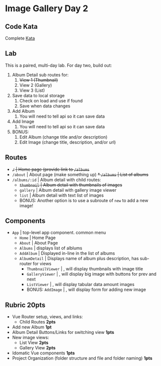 Image Gallery Day 2
===

## Code Kata

Complete [Kata](https://www.codewars.com/kata/alternate-capitalization/javascript)

## Lab

This is a paired, multi-day lab. For day two, build out:

1. Album Detail sub routes for:
    1. ~~View 1 (Thumbnail)~~
    1. View 2 (Gallery)
    1. View 3 (List)
1. Save data to local storage
    1. Check on load and use if found
    1. Save when data changes
1. Add Album
    1. You will need to tell api so it can save data
1. Add Image
    1. You will need to tell api so it can save data
1. BONUS:
    1. Edit Album (change title and/or description)
    1. Edit Image (change title, description, and/or url)

## Routes

* ~~`/` | Home page (provide link to `/albums`~~
* `/about` | About page (make something up)
~~* `/albums` | List of albums~~
* `/albums/:id` | Album detail with child routes:
    * ~~`thumbnail` | Album detail with thumbnails of images~~
    * `gallery` | Album detail with gallery image viewer
    * `list` | Album detail with text list of images
    * BONUS: Another option is to use a subroute of `new` to add a new image!

## Components

* `App` | top-level app component. common menu
    * `Home` | Home Page
    * `About` | About Page
    * `Albums` | displays list of alblums
    * `AddAlbum` | Displayed in-line in the list of albums
    * `AlbumDetail` | Displays name of album plus description, has sub-router for views
        * `ThumbnailViewer` | <placeholder>, will display thumbnails with image title
        * `GalleryViewer` | <placeholder>, will display big image with buttons for prev and next
        * `ListViewer` | <placeholder>, will display tabular data amount images
        * BONUS: `AddImage` | <placeholder>, will display form for adding new image
        
## Rubric **20pts**

* Vue Router setup, views, and links:
    * Child Routes **2pts**
* Add new Album **1pt**
* Album Detail Buttons/Links for switching view **1pts**
* New image views:
    * List View **2pts**
    * Gallery View **2pts**
* Idomatic Vue components **1pts**
* Project Organization (folder structure and file and folder naming) **1pts**
    